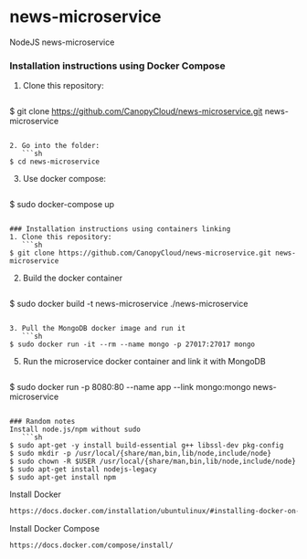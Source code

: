 # news-microservice
NodeJS news-microservice

### Installation instructions using Docker Compose

1. Clone this repository:
   ```sh
$ git clone https://github.com/CanopyCloud/news-microservice.git  news-microservice
```

2. Go into the folder:
   ```sh
$ cd news-microservice
```

3. Use docker compose:
   ```sh
$ sudo docker-compose up
```

### Installation instructions using containers linking
1. Clone this repository:
   ```sh
$ git clone https://github.com/CanopyCloud/news-microservice.git news-microservice
```

2. Build the docker container
   ```sh
$ sudo docker build -t news-microservice ./news-microservice
```

3. Pull the MongoDB docker image and run it
   ```sh
$ sudo docker run -it --rm --name mongo -p 27017:27017 mongo
```

5. Run the microservice docker container and link it with MongoDB
   ```sh
$ sudo docker run -p 8080:80 --name app --link mongo:mongo news-microservice
```

### Random notes
Install node.js/npm without sudo
   ```sh
$ sudo apt-get -y install build-essential g++ libssl-dev pkg-config
$ sudo mkdir -p /usr/local/{share/man,bin,lib/node,include/node}
$ sudo chown -R $USER /usr/local/{share/man,bin,lib/node,include/node}
$ sudo apt-get install nodejs-legacy
$ sudo apt-get install npm
```

Install Docker
   ```sh
https://docs.docker.com/installation/ubuntulinux/#installing-docker-on-ubuntu
```

Install Docker Compose
   ```sh
https://docs.docker.com/compose/install/
```
